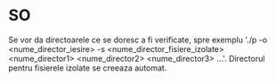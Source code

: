 # SO
Se vor da directoarele ce se doresc a fi verificate, spre exemplu './p -o <nume_director_iesire> -s <nume_director_fisiere_izolate> <nume_director1> <nume_director2> <nume_director3> ...'. Directorul pentru fisierele izolate se creeaza automat.
